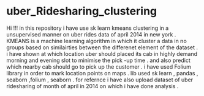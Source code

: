 # uber_Ridesharing_clustering
Hi !!!
in this repository i have use sk learn kmeans clustering in a unsupervised manner on uber rides data of april 2014 in new york .
KMEANS is a machine learning algorithm in which it cluster a data in no groups based on similairties between the differenet element of the dataset .
i have shown at which location uber should placed its cab in highly demand morning and evening slot to minimise the pick -up time .
and also predict which nearby cab should go to pick up the customer .
i have used Folium library in order to mark location points on maps .
lib used sk learn , pandas , seaborn ,folium  , seaborn . 
for refernce i have also upload dataset of uber ridesharing of month of april in 2014 on which i have done analysis .
